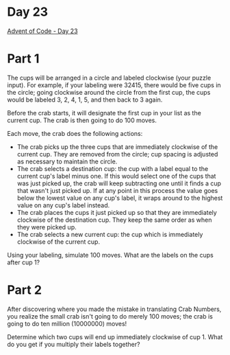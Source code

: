 # Day 23
[Advent of Code - Day 23](https://adventofcode.com/2020/day/23)

# Part 1
The cups will be arranged in a circle and labeled clockwise (your puzzle input). For example, if your labeling were 32415, there would be five cups in the circle; going clockwise around the circle from the first cup, the cups would be labeled 3, 2, 4, 1, 5, and then back to 3 again.

Before the crab starts, it will designate the first cup in your list as the current cup. The crab is then going to do 100 moves.

Each move, the crab does the following actions:

- The crab picks up the three cups that are immediately clockwise of the current cup. They are removed from the circle; cup spacing is adjusted as necessary to maintain the circle.
- The crab selects a destination cup: the cup with a label equal to the current cup's label minus one. If this would select one of the cups that was just picked up, the crab will keep subtracting one until it finds a cup that wasn't just picked up. If at any point in this process the value goes below the lowest value on any cup's label, it wraps around to the highest value on any cup's label instead.
- The crab places the cups it just picked up so that they are immediately clockwise of the destination cup. They keep the same order as when they were picked up.
- The crab selects a new current cup: the cup which is immediately clockwise of the current cup.

Using your labeling, simulate 100 moves. What are the labels on the cups after cup 1?

# Part 2
After discovering where you made the mistake in translating Crab Numbers, you realize the small crab isn't going to do merely 100 moves; the crab is going to do ten million (10000000) moves!

Determine which two cups will end up immediately clockwise of cup 1. What do you get if you multiply their labels together?
